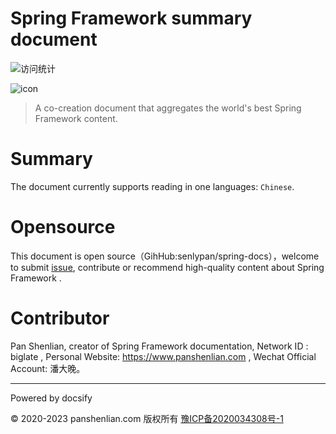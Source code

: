 # Spring Framework summary document

![访问统计](https://visitor-badge.glitch.me/badge?page_id=senlypan.spring.readme-en&left_color=blue&right_color=red)

![icon](http://spring.panshenlian.com/_media/icon200.png)

> A co-creation document that aggregates the world's best Spring Framework content.

# Summary

The document currently supports reading in one languages: `Chinese`.

# Opensource

This document is open source（GihHub:senlypan/spring-docs），welcome to submit [issue](https://github.com/senlypan/spring-docs/issues), contribute or recommend high-quality content about Spring Framework .

# Contributor

Pan Shenlian, creator of Spring Framework documentation, Network ID : biglate , Personal Website: https://www.panshenlian.com , Wechat Official Account: 潘大晚。

***
Powered by docsify

© 2020-2023 panshenlian.com 版权所有  [豫ICP备2020034308号-1](https://beian.miit.gov.cn/)
